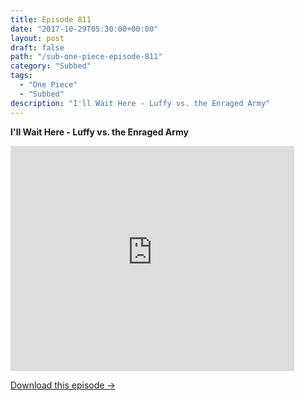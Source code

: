 ```yaml
---
title: Episode 811
date: "2017-10-29T05:30:00+00:00"
layout: post
draft: false
path: "/sub-one-piece-episode-811"
category: "Subbed"
tags:
  - "One Piece"
  - "Subbed"
description: "I'll Wait Here - Luffy vs. the Enraged Army"
---
```


**I'll Wait Here - Luffy vs. the Enraged Army**

<iframe width="640" height="360" src="https://www.rapidvideo.com/e/G6FRPH3IRV" frameborder="0" marginwidth=0 marginheight=0 scrolling=no allowfullscreen style="max-width:90%;"></iframe>

<a href="http://ouo.io/qs/eCodkFEQ?s=https://www.rapidvideo.com/d/G6FRPH3IRV" class="styled_a">Download this episode →</a>

